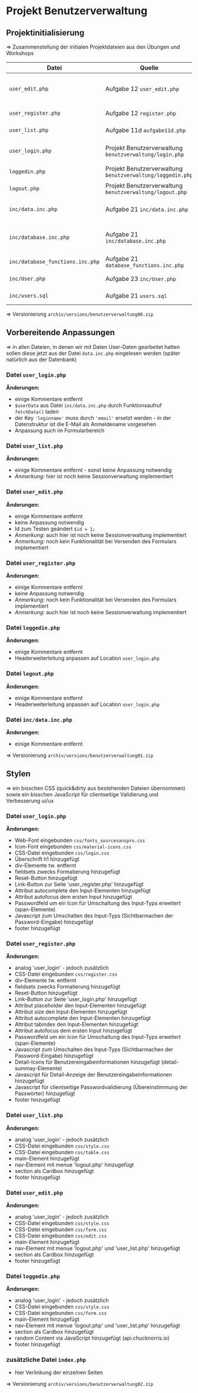 # Projekt Benutzerverwaltung

## Projektinitialisierung

&rArr; Zusammenstellung der initialen Projektdateien aus den Übungen und Workshops

Datei   |   Quelle   |   Beschreibung
----   |   ----   |   ----
`user_edit.php`   |   Aufgabe 12 `user_edit.php`   |   Formular zur Änderung der Benutzerdaten eines Benutzers
`user_register.php`   |   Aufgabe 12 `register.php`   |   Formular zur Registrierung
`user_list.php`   |   Aufgabe 11d `aufgabe11d.php`   |   Tabelle mit Ausagen aller Benutzer
`user_login.php`   |   Projekt Benutzerverwaltung `benutzverwaltung/login.php`   |   Formular zur Anmeldung/Login mit Session
`loggedin.php`   |   Projekt Benutzerverwaltung `benutzverwaltung/loggedin.php`   |   Bestätigungsseite User eingelogged
`logout.php`   |   Projekt Benutzerverwaltung `benutzverwaltung/logout.php`   |      PHP-Script zum Ausloggen
`inc/data.inc.php`   |   Aufgabe 21 `inc/data.inc.php`   |   User-Datenarray als Rückgabewert Funktion fetchData() 
`inc/database.inc.php`   |   Aufgabe 21 `inc/database.inc.php`   |   PDO-Datenbankverbindung durch Funktionsaufruf connectDB()
`inc/database_functions.inc.php`   |   Aufgabe 21 `database_functions.inc.php`   |   PDO CRUD-Operationen
`inc/User.php`   |   Aufgabe 23 `inc/User.php`   |   Klassenbibliothek Klasse User 
`inc/users.sql`   |   Aufgabe 21 `users.sql`   |   SQL-Script aus Dump Aufgabe 21 


&rArr; Versionierung `archiv/versions/benutzerverwaltung00.zip`

## Vorbereitende Anpassungen

&rArr; in allen Dateien, in denen wir mit Daten User-Daten gearbeitet hatten sollen diese jetzt aus der Datei `data.inc.php` eingelesen werden (später natürlich aus der Datenbank)

### Datei `user_login.php`

**Änderungen:** 
- einige Kommentare entfernt
- `$userData` aus Datei `inc/data.inc.php` durch Funktionsaufruf `fetchData()` laden
- der Key `'loginname'` muss durch `'email'` ersetzt werden - in der Datenstruktur ist die E-Mail als Anmeldename vorgesehen
- Anpassung auch im Formularbereich

### Datei `user_list.php`

**Änderungen:** 
- einige Kommentare entfernt - sonst keine Anpassung notwendig
- _Anmerkung:_ hier ist noch keine Sessionverwaltung implementiert

### Datei `user_edit.php`

**Änderungen:** 
- einige Kommentare entfernt
- keine Anpassung notwendig
- Id zum Testen geändert `$id = 1;`
- _Anmerkung:_ auch hier ist noch keine Sessionverwaltung implementiert
- _Anmerkung:_ noch kein Funktionalität bei Versenden des Formulars implementiert

### Datei `user_register.php`

**Änderungen:**
- einige Kommentare entfernt 
- keine Anpassung notwendig
- _Anmerkung:_ noch kein Funktionalität bei Versenden des Formulars implementiert
- _Anmerkung:_ auch hier ist noch keine Sessionverwaltung implementiert

### Datei `loggedin.php`

**Änderungen:** 
- einige Kommentare entfernt
- Headerweiterleitung anpassen auf Location `user_login.php`

### Datei `logout.php`

**Änderungen:** 
- einige Kommentare entfernt
- Headerweiterleitung anpassen auf Location `user_login.php`

### Datei ``inc/data.inc.php``

**Änderungen:** 
- einige Kommentare entfernt

&rArr; Versionierung `archiv/versions/benutzerverwaltung01.zip`

## Stylen

&rArr; ein bisschen CSS (quick&dirty aus bestehenden Dateien übernommen) sowie ein bisschen JavaScript für clientseitige Validierung und Verbesserung ui/ux

### Datei `user_login.php`

**Änderungen:**
- Web-Font eingebunden `css/fonts_sourcesanspro.css`
- Icon-Font eingebunden `css/material-icons.css`
- CSS-Datei eingebunden `css/login.css`
- Überschrift h1 hinzugefügt
- div-Elemente tw. entfernt
- fieldsets zwecks Formatierung hinzugefügt
- Reset-Button hinzugefügt
- Link-Button zur Seite 'user_register.php' hinzugefügt
- Attribut autocomplete den Input-Elementen hinzugefügt
- Attribut autofocus dem ersten Input hinzugefügt
- Passwordfeld um ein Icon für Umschaltung des Input-Typs erweitert (span-Elemente)
- Javascript zum Umschalten des Input-Typs (Sichtbarmachen der Password-Eingabe) hinzugefügt
- footer hinzugefügt

### Datei `user_register.php`

**Änderungen:**
- analog 'user_login' - jedoch zusätzlich
- CSS-Datei eingebunden `css/register.css`
- div-Elemente tw. entfernt
- fieldsets zwecks Formatierung hinzugefügt
- Reset-Button hinzugefügt
- Link-Button zur Seite 'user_login.php' hinzugefügt
- Attribut placeholder den Input-Elementen hinzugefügt
- Attribut size den Input-Elementen hinzugefügt
- Attribut autocomplete den Input-Elementen hinzugefügt
- Attribut tabindex den Input-Elementen hinzugefügt
- Attribut autofocus dem ersten Input hinzugefügt
- Passwordfeld um ein Icon für Umschaltung des Input-Typs erweitert (span-Elemente)
- Javascript zum Umschalten des Input-Typs (Sichtbarmachen der Password-Eingabe) hinzugefügt
- Detail-Icons für Benutzereingabeinformationen hinzugefügt (detail-summay-Elemente)
- Javascript für Detail-Anzeige der Benutzereingabeinformationen hinzugefügt
- Javascript für clientseitige Passwordvalidierung (Übereinstimmung der Passwörter) hinzugefügt
- footer hinzugefügt

### Datei `user_list.php`

**Änderungen:** 
- analog 'user_login' - jedoch zusätzlich
- CSS-Datei eingebunden `css/style.css`
- CSS-Datei eingebunden `css/table.css`
- main-Element hinzugefügt
- nav-Element mit menue 'logout.php' hinzugefügt
- section als Cardbox hinzugefügt
- footer hinzugefügt

### Datei `user_edit.php`

**Änderungen:** 
- analog 'user_login' - jedoch zusätzlich
- CSS-Datei eingebunden `css/style.css`
- CSS-Datei eingebunden `css/form.css`
- CSS-Datei eingebunden `css/edit.css`
- main-Element hinzugefügt
- nav-Element mit menue 'logout.php' und 'user_list.php' hinzugefügt
- section als Cardbox hinzugefügt
- footer hinzugefügt
  
### Datei `loggedin.php`

**Änderungen:** 
- analog 'user_login' - jedoch zusätzlich
- CSS-Datei eingebunden `css/style.css`
- CSS-Datei eingebunden `css/form.css`
- main-Element hinzugefügt
- nav-Element mit menue 'logout.php' und 'user_list.php' hinzugefügt
- section als Cardbox hinzugefügt
- random Content via JavaScript hinzugefügt (api.chucknorris.io)
- footer hinzugefügt

### zusätzliche Datei `index.php`

- hier Verlinkung der einzelnen Seiten

&rArr; Versionierung `archiv/versions/benutzerverwaltung02.zip`
